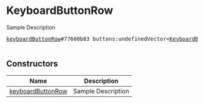 # KeyboardButtonRow

Sample Description

<pre>
<a href="../constructor/keyboardButtonRow">keyboardButtonRow</a>#77608b83 buttons:undefinedVector&lt;<a href="../type/KeyboardButton.md">KeyboardButton</a>&gt; = undefined<a href="../type/KeyboardButtonRow.md">KeyboardButtonRow</a>;

</pre>

## Constructors

| Name | Description |
|------|-------------|
| [keyboardButtonRow](../constructor/keyboardButtonRow.md) | Sample Description |


